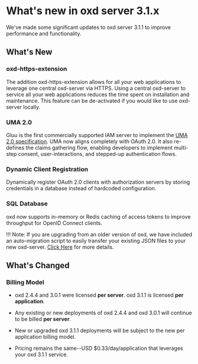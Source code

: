 # What's new in oxd server 3.1.x
We've made some significant updates to oxd server 3.1.1 to improve performance and functionality.  

## What's New

### oxd-https-extension
The addition oxd-https-extension allows for all your web applications to leverage one central oxd-server via HTTPS. Using a central oxd-server to service all your web applications reduces the time spent on installation and maintenance. This feature can be de-activated if you would like to use oxd-server locally.   

### UMA 2.0
Gluu is the first commercially supported IAM server to implement the [UMA 2.0 specification](https://docs.kantarainitiative.org/uma/wg/oauth-uma-grant-2.0-05.html). UMA now aligns completely with OAuth 2.0. It also re-defines the claims gathering flow, enabling developers to implement multi-step consent, user-interactions, and stepped-up authentication flows. 

### Dynamic Client Registration
Dynamically register OAuth 2.0 clients with authorization servers by storing credentials in a database instead of hardcoded configuration. 

### SQL Database
oxd now supports in-memory or Redis caching of access tokens to improve throughput for OpenID Connect clients.  

!!! Note: 
    If you are upgrading from an older version of oxd, we have included an auto-migration script to easily transfer your           existing JSON files to your new oxd-server.  [Click Here](https://gluu.org/docs/oxd/3.1.1/upgrade/) for more details. 

## What's Changed

### Billing Model
* oxd 2.4.4 and 3.0.1 were licensed **per server**. oxd 3.1.1 is licensed **per application**.

* Any existing or new deployments of oxd 2.4.4 and oxd 3.0.1 will continue to be billed **per server**.

* New or upgraded oxd 3.1.1 deployments will be subject to the new per application billing model.

* Pricing remains the same--USD $0.33/day/application that leverages your oxd 3.1.1 service.

